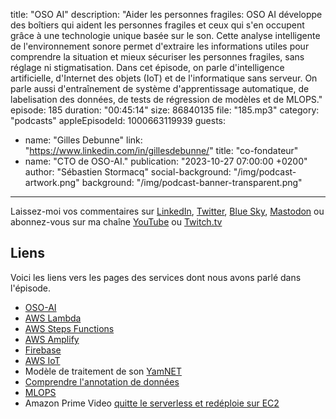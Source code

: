 title: "OSO AI"
description: "Aider les personnes fragiles: OSO AI développe des boîtiers qui aident les personnes fragiles et ceux qui s'en occupent grâce à une technologie unique basée sur le son. Cette analyse intelligente de l'environnement sonore permet d'extraire les informations utiles pour comprendre la situation et mieux sécuriser les personnes fragiles, sans réglage ni stigmatisation. Dans cet épisode, on parle d'intelligence artificielle, d'Internet des objets (IoT) et de l'informatique sans serveur. On parle aussi d'entraînement de système d'apprentissage automatique, de labelisation des données, de tests de régression de modèles et de MLOPS."
episode: 185
duration: "00:45:14"
size: 86840135
file: "185.mp3"
category: "podcasts"
appleEpisodeId: 1000663119939
guests:
  - name: "Gilles Debunne"
    link: "https://www.linkedin.com/in/gillesdebunne/"
    title: "co-fondateur"
  - name: "CTO de OSO-AI."
publication: "2023-10-27 07:00:00 +0200"
author: "Sébastien Stormacq"
social-background: "/img/podcast-artwork.png"
background: "/img/podcast-banner-transparent.png"
---

Laissez-moi vos commentaires sur [LinkedIn](https://www.linkedin.com/in/sebastienstormacq/), [Twitter](https://twitter.com/sebsto), [Blue Sky](https://bsky.app/profile/sebsto.bsky.social), [Mastodon](https://awscommunity.social/@sebsto) ou abonnez-vous sur ma chaîne [YouTube](https://www.youtube.com/sebsto) ou [Twitch.tv](https://www.twitch.tv/sebAWS)

## Liens
 
Voici les liens vers les pages des services dont nous avons parlé dans l'épisode.

- [OSO-AI](https://www.oso-ai.com/)
- [AWS Lambda](https://aws.amazon.com/lambda/)
- [AWS Steps Functions](https://docs.aws.amazon.com/step-functions/latest/dg/welcome.html)
- [AWS Amplify](https://aws.amazon.com/amplify/)
- [Firebase](https://firebase.google.com/)
- [AWS IoT](https://aws.amazon.com/iot/)
- Modèle de traitement de son [YamNET](https://www.tensorflow.org/hub/tutorials/yamnet)
- [Comprendre l'annotation de données](https://www.peopleforai.com/fr/comprendre-lannotation-de-donnees-contexte-donnees-equipes-etc/)
- [MLOPS](https://docs.aws.amazon.com/sagemaker/latest/dg/sagemaker-projects-why.html)
- Amazon Prime Video [quitte le serverless et redéploie sur EC2](https://www.primevideotech.com/video-streaming/scaling-up-the-prime-video-audio-video-monitoring-service-and-reducing-costs-by-90)



